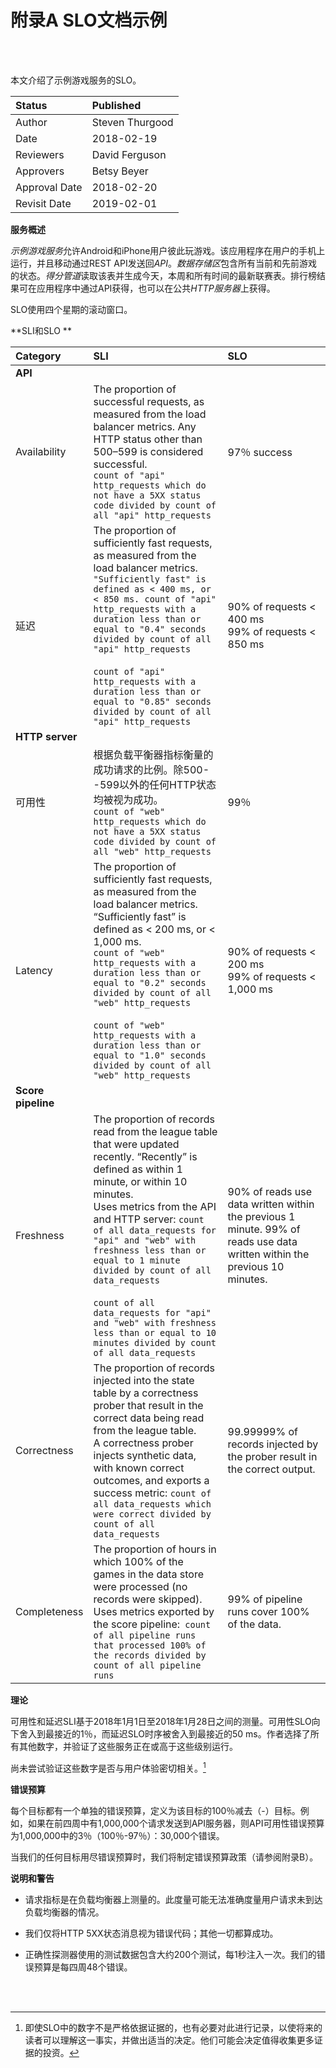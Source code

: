 
# **附录A SLO文档示例**

<br/>
<br/>

本文介绍了示例游戏服务的SLO。


| **Status** | **Published** |
| :--- | :--- |
| Author|Steven Thurgood|
| Date| 2018-02-19 |
| Reviewers|David Ferguson|
|Approvers|Betsy Beyer|
| Approval Date| 2018-02-20 |
| Revisit Date| 2019-02-01 |


**服务概述**

*示例游戏服务*允许Android和iPhone用户彼此玩游戏。该应用程序在用户的手机上运行，并且移动通过REST API发送回*API*。*数据存储区*包含所有当前和先前游戏的状态。*得分管道*读取该表并生成今天，本周和所有时间的最新联赛表。排行榜结果可在应用程序中通过API获得，也可以在公共*HTTP服务器*上获得。

SLO使用四个星期的滚动窗口。


**SLI和SLO **


| **Category** | **SLI** | **SLO** |
| :--- | :--- | :--- |
| **API** |  |  |
|Availability|The proportion of successful requests, as measured from the load balancer metrics. Any HTTP status other than 500–599 is considered successful. <br/> ``` count of "api" http_requests which do not have a 5XX status code divided by count of all "api" http_requests  ```| 97％ success|
|延迟|The proportion of sufficiently fast requests, as measured from the load balancer metrics.<br/>```"Sufficiently fast" is defined as < 400 ms, or < 850 ms. count of "api" http_requests with a duration less than or equal to "0.4" seconds divided by count of all "api" http_requests```<br/> <br/> ```count of "api" http_requests with a duration less than or equal to "0.85" seconds divided by count of all "api" http_requests```| 90% of requests < 400 ms <br/> 99% of requests < 850 ms |
| **HTTP server** | | |
|可用性|根据负载平衡器指标衡量的成功请求的比例。除500--599以外的任何HTTP状态均被视为成功。<br/> ```count of "web" http_requests which do not have a 5XX status code divided by count of all "web" http_requests```| 99％|
|Latency | The proportion of sufficiently fast requests, as measured from the load balancer metrics.<br/>“Sufficiently fast” is defined as < 200 ms, or < 1,000 ms.<br/>``` count of "web" http_requests with a duration less than or equal to "0.2" seconds divided by count of all "web" http_requests ```<br/><br/> ``` count of "web" http_requests with a duration less than or equal to "1.0" seconds divided by count of all "web" http_requests ```|90% of requests < 200 ms<br/> 99% of requests < 1,000 ms|
| **Score pipeline** |||
| Freshness | The proportion of records read from the league table that were updated recently. “Recently” is defined as within 1 minute, or within 10 minutes.<br/> Uses metrics from the API and HTTP server: ``` count of all data_requests for "api" and "web" with freshness less than or equal to 1 minute divided by count of all data_requests ``` <br/><br/> ``` count of all data_requests for "api" and "web" with freshness less than or equal to 10 minutes divided by count of all data_requests ```| 90% of reads use data written within the previous 1 minute. 99% of reads use data written within the previous 10 minutes. |
| Correctness|The proportion of records injected into the state table by a correctness prober that result in the correct data being read from the league table.<br/> A correctness prober injects synthetic data, with known correct outcomes, and exports a success metric: ``` count of all data_requests which were correct divided by count of all data_requests ``` |99.99999% of records injected by the prober result in the correct output.|
| Completeness|The proportion of hours in which 100% of the games in the data store were processed (no records were skipped).<br/>Uses metrics exported by the score pipeline:``` count of all pipeline runs that processed 100% of the records divided by count of all pipeline runs```| 99% of pipeline runs cover 100% of the data. |


**理论**

可用性和延迟SLI基于2018年1月1日至2018年1月28日之间的测量。可用性SLO向下舍入到最接近的1％，而延迟SLO时序被舍入到最接近的50 ms。作者选择了所有其他数字，并验证了这些服务正在或高于这些级别运行。

尚未尝试验证这些数字是否与用户体验密切相关。[^115]

**错误预算**

每个目标都有一个单独的错误预算，定义为该目标的100％减去（-）目标。例如，如果在前四周中有1,000,000个请求发送到API服务器，则API可用性错误预算为1,000,000中的3％（100％-97％）：30,000个错误。

当我们的任何目标用尽错误预算时，我们将制定错误预算政策（请参阅附录B）。

**说明和警告**

- 请求指标是在负载均衡器上测量的。此度量可能无法准确度量用户请求未到达负载均衡器的情况。

- 我们仅将HTTP 5XX状态消息视为错误代码；其他一切都算成功。

- 正确性探测器使用的测试数据包含大约200个测试，每1秒注入一次。我们的错误预算是每四周48个错误。


<br/>
<br/>

[^115]: 即使SLO中的数字不是严格依据证据的，也有必要对此进行记录，以使将来的读者可以理解这一事实，并做出适当的决定。他们可能会决定值得收集更多证据的投资。